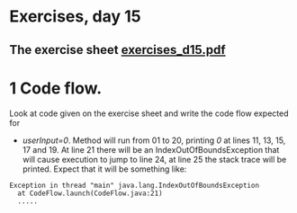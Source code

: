 # Exercises, day 15

## The exercise sheet [exercises_d15.pdf](exercises_d15.pdf) 

# 1 Code flow.
Look at code given on the exercise sheet and write the code flow expected for
* *userInput=0*. Method will run from 01 to 20, printing *0* at lines 11, 13, 15, 17 and 19.
  At line 21 there will be an IndexOutOfBoundsException that will cause execution to jump 
  to line 24, at line 25 the stack trace will be printed. Expect that it will be something like:

```
Exception in thread "main" java.lang.IndexOutOfBoundsException
  at CodeFlow.launch(CodeFlow.java:21)
  .....
```

